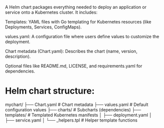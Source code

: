 
A Helm chart packages everything needed to deploy an application or service onto a Kubernetes cluster. It includes:

Templates: YAML files with Go templating for Kubernetes resources (like Deployments, Services, ConfigMaps).

values.yaml: A configuration file where users define values to customize the deployment.

Chart metadata (Chart.yaml): Describes the chart (name, version, description).

Optional files like README.md, LICENSE, and requirements.yaml for dependencies.

Helm chart structure:
====================

mychart/
├── Chart.yaml          # Chart metadata
├── values.yaml         # Default configuration values
├── charts/             # Subcharts (dependencies)
├── templates/          # Templated Kubernetes manifests
│   ├── deployment.yaml
│   ├── service.yaml
│   └── _helpers.tpl    # Helper template functions

